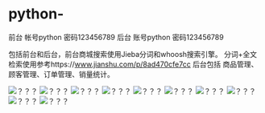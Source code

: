 # python-
前台
帐号python 
密码123456789
后台
账号python
密码123456789

包括前台和后台，前台商城搜索使用Jieba分词和whoosh搜索引擎。
分词+全文检索使用参考https://www.jianshu.com/p/8ad470cfe7cc
后台包括 商品管理、顾客管理、订单管理、销量统计。


![？？？](https://github.com/moranyijiu/python-/raw/master/1.jpg)
![？？？](https://github.com/moranyijiu/python-/raw/master/2.png)
![？？？](https://github.com/moranyijiu/python-/raw/master/3.png)
![？？？](https://github.com/moranyijiu/python-/raw/master/4.png)
![？？？](https://github.com/moranyijiu/python-/raw/master/5.png)
![？？？](https://github.com/moranyijiu/python-/raw/master/6.png)
![？？？](https://github.com/moranyijiu/python-/raw/master/7.png)
![？？？](https://github.com/moranyijiu/python-/raw/master/8.png)
![？？？](https://github.com/moranyijiu/python-/raw/master/9.png)
![？？？](https://github.com/moranyijiu/python-/raw/master/10.png)
